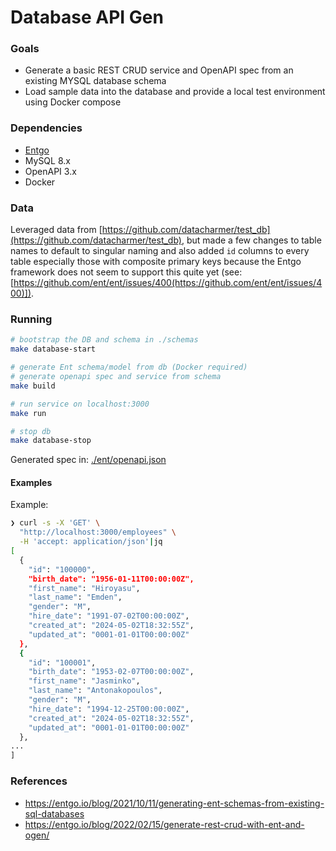 # Database API Gen 

### Goals 

- Generate a basic REST CRUD service and OpenAPI spec from an existing MYSQL database schema
- Load sample data into the database and provide a local test environment using Docker compose

### Dependencies 

- [Entgo](https://entgo.io/)
- MySQL 8.x
- OpenAPI 3.x
- Docker

### Data

Leveraged data from [https://github.com/datacharmer/test_db](https://github.com/datacharmer/test_db), but made a few changes to table names to default to singular naming and also added `id` columns to every table especially those with composite primary keys because the Entgo framework does not seem to support this quite yet (see: [https://github.com/ent/ent/issues/400(https://github.com/ent/ent/issues/400)]).

### Running

```bash
# bootstrap the DB and schema in ./schemas
make database-start 

# generate Ent schema/model from db (Docker required)
# generate openapi spec and service from schema 
make build

# run service on localhost:3000
make run

# stop db
make database-stop
```

Generated spec in: [./ent/openapi.json](./ent/openapi.json)

#### Examples

Example:

```bash
❯ curl -s -X 'GET' \
  "http://localhost:3000/employees" \
  -H 'accept: application/json'|jq
[
  {
    "id": "100000",
    "birth_date": "1956-01-11T00:00:00Z",
    "first_name": "Hiroyasu",
    "last_name": "Emden",
    "gender": "M",
    "hire_date": "1991-07-02T00:00:00Z",
    "created_at": "2024-05-02T18:32:55Z",
    "updated_at": "0001-01-01T00:00:00Z"
  },
  {
    "id": "100001",
    "birth_date": "1953-02-07T00:00:00Z",
    "first_name": "Jasminko",
    "last_name": "Antonakopoulos",
    "gender": "M",
    "hire_date": "1994-12-25T00:00:00Z",
    "created_at": "2024-05-02T18:32:55Z",
    "updated_at": "0001-01-01T00:00:00Z"
  },
...
]
```

### References

- https://entgo.io/blog/2021/10/11/generating-ent-schemas-from-existing-sql-databases
- https://entgo.io/blog/2022/02/15/generate-rest-crud-with-ent-and-ogen/
